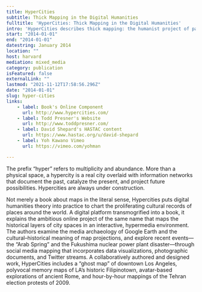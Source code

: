 ```yaml
---
title: HyperCities
subtitle: Thick Mapping in the Digital Humanities
fulltitle: 'HyperCities: Thick Mapping in the Digital Humanities'
intro: 'HyperCities describes thick mapping: the humanist project of participating and listening that transforms mapping into an ethical undertaking.'
start: "2014-01-01"
end: "2014-01-01"
datestring: January 2014
location: ""
host: harvard
mediation: mixed_media
category: publication
isFeatured: false
externalLink: ""
lastmod: "2021-11-12T17:58:56.296Z"
date: "2014-01-01"
slug: hyper-cities
links:
    - label: Book's Online Component
      url: http://www.hypercities.com/
    - label: Todd Presner's Website
      url: http://www.toddpresner.com/
    - label: David Shepard's HASTAC content
      url: https://www.hastac.org/u/david-shepard
    - label: Yoh Kawano Vimeo
      url: https://vimeo.com/yohman

---
```

The prefix “hyper” refers to multiplicity and abundance. More than a physical space, a hypercity is a real city overlaid with information networks that document the past, catalyze the present, and project future possibilities. Hypercities are always under construction.

Not merely a book about maps in the literal sense, Hypercities puts digital humanities theory into practice to chart the proliferating cultural records of places around the world. A digital platform transmogrified into a book, it explains the ambitious online project of the same name that maps the historical layers of city spaces in an interactive, hypermedia environment. The authors examine the media archaeology of Google Earth and the cultural–historical meaning of map projections, and explore recent events—the “Arab Spring” and the Fukushima nuclear power plant disaster—through social media mapping that incorporates data visualizations, photographic documents, and Twitter streams. A collaboratively authored and designed work, HyperCities includes a “ghost map” of downtown Los Angeles, polyvocal memory maps of LA’s historic Filipinotown, avatar-based explorations of ancient Rome, and hour-by-hour mappings of the Tehran election protests of 2009.
